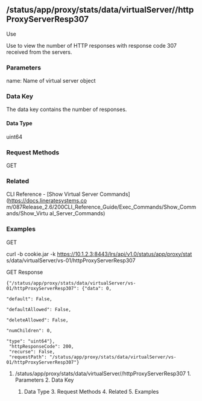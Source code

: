 ## /status/app/proxy/stats/data/virtualServer/<name>/httpProxyServerResp307

Use

Use to view the number of HTTP responses with response code 307 received from
the servers.

### Parameters

name: Name of virtual server object

### Data Key

The data key contains the number of responses.

#### Data Type

uint64

### Request Methods

GET

### Related

CLI Reference - [Show Virtual Server Commands](https://docs.lineratesystems.co
m/087Release_2.6/200CLI_Reference_Guide/Exec_Commands/Show_Commands/Show_Virtu
al_Server_Commands)

### Examples

GET

curl -b cookie.jar -k https://10.1.2.3:8443/lrs/api/v1.0/status/app/proxy/stat
s/data/virtualServer/vs-01/httpProxyServerResp307

GET Response

    
    
    {"/status/app/proxy/stats/data/virtualServer/vs-01/httpProxyServerResp307": {"data": 0,
                                                                               "default": False,
                                                                               "defaultAllowed": False,
                                                                               "deleteAllowed": False,
                                                                               "numChildren": 0,
                                                                               "type": "uint64"},
     "httpResponseCode": 200,
     "recurse": False,
     "requestPath": "/status/app/proxy/stats/data/virtualServer/vs-01/httpProxyServerResp307"}
    

  1. /status/app/proxy/stats/data/virtualServer/<name>/httpProxyServerResp307
    1. Parameters
    2. Data Key
      1. Data Type
    3. Request Methods
    4. Related
    5. Examples

